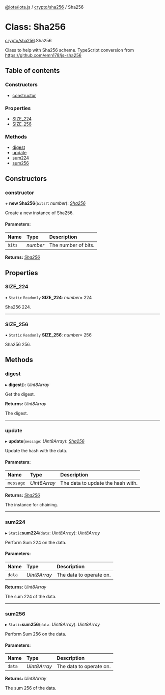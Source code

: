 [@iota/iota.js](../README.md) / [crypto/sha256](../modules/crypto_sha256.md) / Sha256

# Class: Sha256

[crypto/sha256](../modules/crypto_sha256.md).Sha256

Class to help with Sha256 scheme.
TypeScript conversion from https://github.com/emn178/js-sha256

## Table of contents

### Constructors

- [constructor](crypto_sha256.sha256.md#constructor)

### Properties

- [SIZE\_224](crypto_sha256.sha256.md#size_224)
- [SIZE\_256](crypto_sha256.sha256.md#size_256)

### Methods

- [digest](crypto_sha256.sha256.md#digest)
- [update](crypto_sha256.sha256.md#update)
- [sum224](crypto_sha256.sha256.md#sum224)
- [sum256](crypto_sha256.sha256.md#sum256)

## Constructors

### constructor

\+ **new Sha256**(`bits?`: *number*): [*Sha256*](crypto_sha256.sha256.md)

Create a new instance of Sha256.

#### Parameters:

Name | Type | Description |
:------ | :------ | :------ |
`bits` | *number* | The number of bits.    |

**Returns:** [*Sha256*](crypto_sha256.sha256.md)

## Properties

### SIZE\_224

▪ `Static` `Readonly` **SIZE\_224**: *number*= 224

Sha256 224.

___

### SIZE\_256

▪ `Static` `Readonly` **SIZE\_256**: *number*= 256

Sha256 256.

## Methods

### digest

▸ **digest**(): *Uint8Array*

Get the digest.

**Returns:** *Uint8Array*

The digest.

___

### update

▸ **update**(`message`: *Uint8Array*): [*Sha256*](crypto_sha256.sha256.md)

Update the hash with the data.

#### Parameters:

Name | Type | Description |
:------ | :------ | :------ |
`message` | *Uint8Array* | The data to update the hash with.   |

**Returns:** [*Sha256*](crypto_sha256.sha256.md)

The instance for chaining.

___

### sum224

▸ `Static`**sum224**(`data`: *Uint8Array*): *Uint8Array*

Perform Sum 224 on the data.

#### Parameters:

Name | Type | Description |
:------ | :------ | :------ |
`data` | *Uint8Array* | The data to operate on.   |

**Returns:** *Uint8Array*

The sum 224 of the data.

___

### sum256

▸ `Static`**sum256**(`data`: *Uint8Array*): *Uint8Array*

Perform Sum 256 on the data.

#### Parameters:

Name | Type | Description |
:------ | :------ | :------ |
`data` | *Uint8Array* | The data to operate on.   |

**Returns:** *Uint8Array*

The sum 256 of the data.
